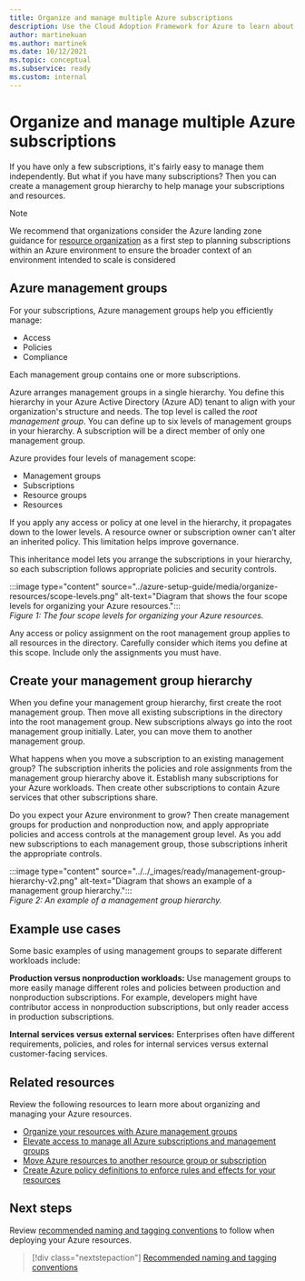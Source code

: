 ```yaml
---
title: Organize and manage multiple Azure subscriptions
description: Use the Cloud Adoption Framework for Azure to learn about creating a management group hierarchy to simplify managing your subscriptions and resources.
author: martinekuan
ms.author: martinek
ms.date: 10/12/2021
ms.topic: conceptual
ms.subservice: ready
ms.custom: internal
---
```


# Organize and manage multiple Azure subscriptions

If you have only a few subscriptions, it's fairly easy to manage them independently. But what if you have many subscriptions? Then you can create a management group hierarchy to help manage your subscriptions and resources.

> [!NOTE]
> We recommend that organizations consider the Azure landing zone guidance for [resource organization](../landing-zone/design-area/resource-org.md) as a first step to planning subscriptions within an Azure environment to ensure the broader context of an environment intended to scale is considered

## Azure management groups

For your subscriptions, Azure management groups help you efficiently manage:

- Access
- Policies
- Compliance

Each management group contains one or more subscriptions.

Azure arranges management groups in a single hierarchy. You define this hierarchy in your Azure Active Directory (Azure AD) tenant to align with your organization's structure and needs. The top level is called the *root management group*. You can define up to six levels of management groups in your hierarchy. A subscription will be a direct member of only one management group.

Azure provides four levels of management scope:

- Management groups
- Subscriptions
- Resource groups
- Resources

If you apply any access or policy at one level in the hierarchy, it propagates down to the lower levels. A resource owner or subscription owner can't alter an inherited policy. This limitation helps improve governance.

This inheritance model lets you arrange the subscriptions in your hierarchy, so each subscription follows appropriate policies and security controls.

:::image type="content" source="../azure-setup-guide/media/organize-resources/scope-levels.png" alt-text="Diagram that shows the four scope levels for organizing your Azure resources.":::\
*Figure 1: The four scope levels for organizing your Azure resources.*

Any access or policy assignment on the root management group applies to all resources in the directory. Carefully consider which items you define at this scope. Include only the assignments you must have.

## Create your management group hierarchy

When you define your management group hierarchy, first create the root management group. Then move all existing subscriptions in the directory into the root management group. New subscriptions always go into the root management group initially. Later, you can move them to another management group.

What happens when you move a subscription to an existing management group? The subscription inherits the policies and role assignments from the management group hierarchy above it. Establish many subscriptions for your Azure workloads. Then create other subscriptions to contain Azure services that other subscriptions share.

Do you expect your Azure environment to grow? Then create management groups for production and nonproduction now, and apply appropriate policies and access controls at the management group level. As you add new subscriptions to each management group, those subscriptions inherit the appropriate controls.

:::image type="content" source="../../_images/ready/management-group-hierarchy-v2.png" alt-text="Diagram that shows an example of a management group hierarchy.":::\
*Figure 2: An example of a management group hierarchy.*

## Example use cases

Some basic examples of using management groups to separate different workloads include:

**Production versus nonproduction workloads:** Use management groups to more easily manage different roles and policies between production and nonproduction subscriptions. For example, developers might have contributor access in nonproduction subscriptions, but only reader access in production subscriptions.

**Internal services versus external services:** Enterprises often have different requirements, policies, and roles for internal services versus external customer-facing services.

## Related resources

Review the following resources to learn more about organizing and managing your Azure resources.

- [Organize your resources with Azure management groups](/azure/governance/management-groups/)
- [Elevate access to manage all Azure subscriptions and management groups](/azure/role-based-access-control/elevate-access-global-admin)
- [Move Azure resources to another resource group or subscription](/azure/azure-resource-manager/management/move-resource-group-and-subscription)
- [Create Azure policy definitions to enforce rules and effects for your resources](/azure/governance/policy/)

## Next steps

Review [recommended naming and tagging conventions](./naming-and-tagging.md) to follow when deploying your Azure resources.

> [!div class="nextstepaction"]
> [Recommended naming and tagging conventions](./naming-and-tagging.md)
